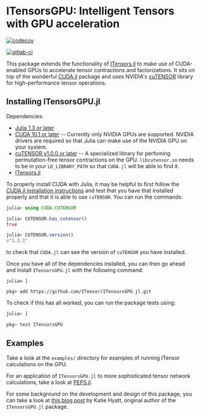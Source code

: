 # ITensorsGPU: Intelligent Tensors with GPU acceleration

[![codecov](https://codecov.io/gh/ITensor/ITensorsGPU.jl/branch/master/graph/badge.svg)](https://codecov.io/gh/ITensor/ITensorsGPU.jl)

[![gitlab-ci](https://gitlab.com/JuliaGPU/ITensorsGPU-jl/badges/master/pipeline.svg)](https://gitlab.com/JuliaGPU/ITensorsGPU-jl/commits/master)

This package extends the functionality of [ITensors.jl](https://github.com/ITensor/ITensors.jl) to make use of CUDA-enabled GPUs to accelerate tensor contractions and factorizations. It sits on top of the wonderful [CUDA.jl](https://github.com/JuliaGPU/CUDA.jl) package and uses NVIDIA's [cuTENSOR](https://developer.nvidia.com/cutensor) library for high-performance tensor operations.

## Installing ITensorsGPU.jl

Dependencies:
  - [Julia 1.3 or later](https://julialang.org/downloads/)
  - [CUDA 10.1 or later](https://developer.nvidia.com/cuda-downloads) -- Currently only NVIDIA GPUs are supported. NVIDIA drivers are required so that Julia can make use of the NVIDIA GPU on your system.
  - [cuTENSOR v1.0.0 or later](https://developer.nvidia.com/cutensor) -- A specialized library for perfoming permutation-free tensor contractions on the GPU. `libcutensor.so` needs to be in your `LD_LIBRARY_PATH` so that `CUDA.jl` will be able to find it.
  - [ITensors.jl](https://itensor.github.io/ITensors.jl/stable/#Installation-1)

To properly install CUDA with Julia, it may be helpful to first follow the [CUDA.jl installation instructions](https://juliagpu.github.io/CUDA.jl/stable/installation/overview/) and test that you have that installed properly and that it is able to use `cuTENSOR`. You can run the commands:
```julia
julia> using CUDA.CUTENSOR

julia> CUTENSOR.has_cutensor()
true

julia> CUTENSOR.version()
v"1.2.1"
```
to check that `CUDA.jl` can see the version of `cuTENSOR` you have installed.

Once you have all of the dependencies installed, you can then go ahead and install `ITensorsGPU.jl` with the following command:
```
julia> ]

pkg> add https://github.com/ITensor/ITensorsGPU.jl.git
```

To check if this has all worked, you can run the package tests using:
```julia
julia> ]

pkg> test ITensorsGPU
```

## Examples

Take a look at the `examples/` directory for examples of running ITensor calculations on the GPU.

For an application of `ITensorsGPU.jl` to more sophisticated tensor network calculations, take a look at [PEPS.jl](https://github.com/ITensor/PEPS.jl).

For some background on the development and design of this package, you can take a look at [this blog post](https://kshyatt.github.io/post/itensorsgpu/) by Katie Hyatt, original author of the `ITensorsGPU.jl` package.

